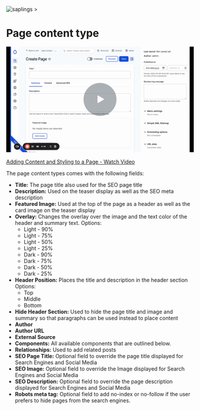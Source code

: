 ![saplings >](https://github.com/kanopi/saplings/assets/5177009/a6377e32-deb2-49d8-873a-f3dd5a36fa7c)

# Page content type

[![Screenshot](assets/images/create-page.gif)](https://www.loom.com/share/4c4c15d3730f43f3b5409cbc707298f9)

[Adding Content and Styling to a Page - Watch Video](https://www.loom.com/share/4c4c15d3730f43f3b5409cbc707298f9)

The page content types comes with the following fields:

- **Title:** The page title also used for the SEO page title
- **Description:** Used on the teaser display as well as the SEO meta description
- **Featured Image:** Used at the top of the page as a header as well as the card image on the teaser display
- **Overlay:** Changes the overlay over the image and the text color of the header and summary text.
  Options:
    - Light - 90%
    - Light - 75%
    - Light - 50%
    - Light - 25%
    - Dark - 90%
    - Dark - 75%
    - Dark - 50%
    - Dark - 25%
- **Header Position:** Places the title and description in the header section
  Options:
    - Top
    - Middle
    - Bottom
- **Hide Header Section:** Used to hide the page title and image and summary so that paragraphs can be used instead to place content
- **Author**
- **Author URL**
- **External Source**
- **Components:** All available components that are outlined below.
- **Relationships:** Used to add related posts
- **SEO Page Title:** Optional field to override the page title displayed for Search Engines and Social Media
- **SEO Image:** Optional field to override the Image displayed for Search Engines and Social Media
- **SEO Description:** Optional field to override the page description displayed for Search Engines and Social Media
- **Robots meta tag:** Optional field to add no-index or no-follow if the user prefers to hide pages from the search engines.

